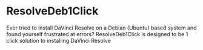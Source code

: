 # ResolveDeb1Click
Ever tried to install DaVinci Resolve on a Debian (Ubuntu) based system and found yourself frustrated at errors? ResolveDeb1Click is designed to be 1 click solution to installing DaVinci Resolve
